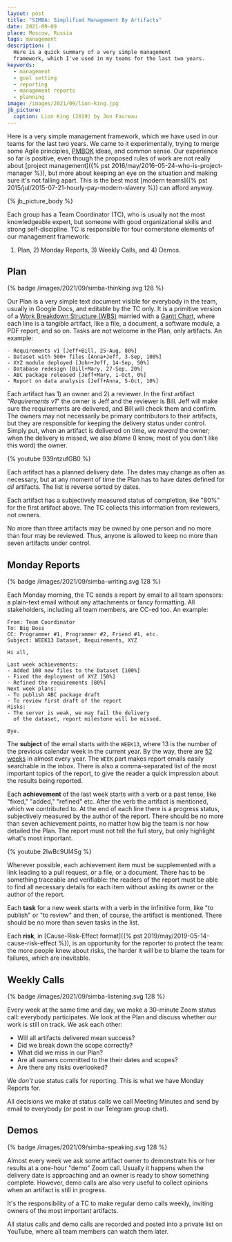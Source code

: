 ```yaml
---
layout: post
title: "SIMBA: Simplified Management By Artifacts"
date: 2021-09-09
place: Moscow, Russia
tags: management
description: |
  Here is a quick summary of a very simple management
  framework, which I've used in my teams for the last two years.
keywords:
  - management
  - goal setting
  - reporting
  - management reports
  - planning
image: /images/2021/09/lion-king.jpg
jb_picture:
  caption: Lion King (2019) by Jon Favreau
---
```


Here is a very simple management framework, which we have used in
our teams for the last two years. We came to it experimentally,
trying to merge some Agile principles,
[PMBOK](https://en.wikipedia.org/wiki/Project_Management_Body_of_Knowledge) ideas, and
common sense. Our experience so far is positive, even though
the proposed rules of work are not really about
[project management]({% pst 2016/may/2016-05-24-who-is-project-manager %}),
but more about keeping an eye on the situation and making sure
it's not falling apart. This is the best most
[modern teams]({% pst 2015/jul/2015-07-21-hourly-pay-modern-slavery %})
can afford anyway.

<!--more-->

{% jb_picture_body %}

Each group has a Team Coordinator (TC), who is usually not the most
knowledgeable expert, but someone with good organizational
skills and strong self-discipline. TC is responsible for
four cornerstone elements of our management framework:
1) Plan, 2) Monday Reports, 3) Weekly Calls, and 4) Demos.

## Plan

{% badge /images/2021/09/simba-thinking.svg 128 %}

Our Plan is a very simple text document visible for everybody in the
team, usually in Google Docs, and editable by the TC only.
It is a primitive version of a
[Work Breakdown Structure (WBS)](https://en.wikipedia.org/wiki/Work_breakdown_structure)
married with a
[Gantt Chart](https://en.wikipedia.org/wiki/Gantt_chart),
where each line is a tangible artifact, like a file, a document,
a software module, a PDF report, and so on. Tasks are not welcome
in the Plan, only artifacts. An example:

```text
- Requirements v1 [Jeff+Bill, 25-Aug, 80%]
- Dataset with 500+ files [Anna+Jeff, 3-Sep, 100%]
- XYZ module deployed [John+Jeff, 14-Sep, 50%]
- Database redesign [Bill+Mary, 27-Sep, 20%]
- ABC package released [Jeff+Mary, 1-Oct, 0%]
- Report on data analysis [Jeff+Anna, 5-Oct, 10%]
```

Each artifact has 1) an owner and 2) a reviewer.
In the first artifact "_Requirements v1_" the owner is Jeff and
the reviewer is Bill. Jeff will make sure the requirements
are delivered, and Bill will check them and confirm.
The owners may not necessarily
be primary contributors to their artifacts, but they are responsible for
keeping the delivery status under control.
Simply put, when an artifact is delivered on time, we _reward_
the owner; when the delivery is missed, we also _blame_ (I know, most of you
don't like this word) the owner.

{% youtube 939ntzufGB0 %}

Each artifact has a planned delivery date. The dates may
change as often as necessary, but at any moment of time
the Plan has to have dates defined for _all_ artifacts.
The list is reverse sorted by dates.

Each artifact has a subjectively measured status of completion,
like "80%" for the first artifact above. The TC collects this
information from reviewers, not owners.

No more than three artifacts may be owned by one person
and no more than four may be reviewed. Thus, anyone
is allowed to keep no more than seven artifacts under control.

## Monday Reports

{% badge /images/2021/09/simba-writing.svg 128 %}

Each Monday morning, the TC sends a report by email
to all team sponsors: a plain-text email without
any attachments or fancy formatting. All stakeholders,
including all team members, are CC-ed too.
An example:

```text
From: Team Coordinator
To: Big Boss
CC: Programmer #1, Programmer #2, Friend #1, etc.
Subject: WEEK13 Dataset, Requirements, XYZ

Hi all,

Last week achievements:
- Added 100 new files to the Dataset [100%]
- Fixed the deployment of XYZ [50%]
- Refined the requirements [80%]
Next week plans:
- To publish ABC package draft
- To review first draft of the report
Risks:
- The server is weak, we may fail the delivery
  of the dataset, report milestone will be missed.

Bye.
```

The **subject** of the email starts with the `WEEK13`, where
13 is the number of the previous calendar week
in the current year. By the way,
there are [52 weeks](https://en.wikipedia.org/wiki/ISO_week_date)
in almost every year.
The `WEEK` part makes report emails easily searchable in the inbox.
There is also a comma-separated list of the most important topics of the report,
to give the reader a quick impression about the results being reported.

Each **achievement** of the last week starts with a verb or a past
tense, like "fixed," "added," "refined" etc. After the verb
the artifact is mentioned, which we contributed to. At the end
of each line there is a progress status, subjectively measured
by the author of the report. There should be no more than seven
achievement points, no matter how big the team is nor how detailed
the Plan. The report must not tell the full story, but only
highlight what's most important.

{% youtube 2IwBc9UI4Sg %}

Wherever possible, each achievement item must be supplemented
with a link leading to a pull request, or a file, or a document.
There has to be something traceable and verifiable: the readers
of the report must be able to find all necessary details for
each item without asking its owner or the author of the report.

Each **task** for a new week starts with a verb in the infinitive
form, like "to publish" or "to review" and then, of course,
the artifact is mentioned. There should be no more than seven
tasks in the list.

Each **risk**, in [Cause-Risk-Effect format]({% pst 2019/may/2019-05-14-cause-risk-effect %}),
is an opportunity for the reporter to protect the team:
the more people knew about risks, the harder it will be to blame
the team for failures, which are inevitable.

## Weekly Calls

{% badge /images/2021/09/simba-listening.svg 128 %}

Every week at the same time and day,
we make a 30-minute Zoom status call: everybody participates.
We look at the Plan and discuss whether our work is still on track.
We ask each other:

  - Will all artifacts delivered mean success?
  - Did we break down the scope correctly?
  - What did we miss in our Plan?
  - Are all owners committed to the their dates and scopes?
  - Are there any risks overlooked?

We _don't_ use status calls for reporting. This is what we have
Monday Reports for.

All decisions we make at status calls we call Meeting Minutes and send by email to everybody (or post in our Telegram group chat).

## Demos

{% badge /images/2021/09/simba-speaking.svg 128 %}

Almost every week we ask some artifact owner to demonstrate his or her
results at a one-hour "demo" Zoom call. Usually it happens when
the delivery date is approaching and an owner is ready to
show something complete. However, demo calls are also very useful
to collect opinions when an artifact is still in progress.

It's the responsibility of a TC to make regular demo calls weekly,
inviting owners of the most important artifacts.

All status calls and demo calls are recorded and posted into
a private list on YouTube, where all team members can watch them
later.
